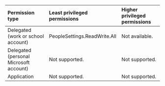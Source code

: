 |Permission type|Least privileged permissions|Higher privileged permissions|
|:---|:---|:---|
|Delegated (work or school account)|PeopleSettings.ReadWrite.All|Not available.|
|Delegated (personal Microsoft account)|Not supported.|Not supported.|
|Application|Not supported.|Not supported.|